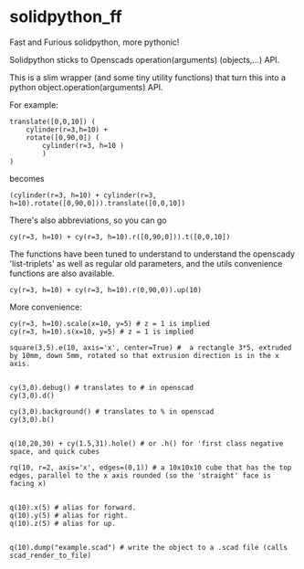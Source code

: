 # solidpython_ff


Fast and Furious solidpython, more pythonic!

Solidpython sticks to Openscads operation(arguments) (objects,...) API.

This is a slim wrapper (and some tiny utility functions) that turn this into a
python object.operation(arguments) API. 

For example:

```
translate([0,0,10]) ( 
	cylinder(r=3,h=10) + 
	rotate([0,90,0]) ( 
		cylinder(r=3, h=10 )
		)
)
```

becomes 
```
(cylinder(r=3, h=10) + cylinder(r=3, h=10).rotate([0,90,0])).translate([0,0,10])
```

There's also abbreviations, so you can go 

```
cy(r=3, h=10) + cy(r=3, h=10).r([0,90,0])).t([0,0,10])
```

The functions have been tuned to understand to understand
the openscady 'list-triplets' as well as regular old parameters, 
and the utils convenience functions are also available.

```
cy(r=3, h=10) + cy(r=3, h=10).r(0,90,0)).up(10)
```

More convenience:

```
cy(r=3, h=10).scale(x=10, y=5) # z = 1 is implied
cy(r=3, h=10).s(x=10, y=5) # z = 1 is implied

square(3,5).e(10, axis='x', center=True) #  a rectangle 3*5, extruded by 10mm, down 5mm, rotated so that extrusion direction is in the x axis.


cy(3,0).debug() # translates to # in openscad
cy(3,0).d()

cy(3,0).background() # translates to % in openscad
cy(3,0).b()


q(10,20,30) + cy(1.5,31).hole() # or .h() for 'first class negative space, and quick cubes

rq(10, r=2, axis='x', edges=(0,1)) # a 10x10x10 cube that has the top edges, parallel to the x axis rounded (so the 'straight' face is facing x)


q(10).x(5) # alias for forward. 
q(10).y(5) # alias for right. 
q(10).z(5) # alias for up. 


q(10).dump("example.scad") # write the object to a .scad file (calls scad_render_to_file)



```



